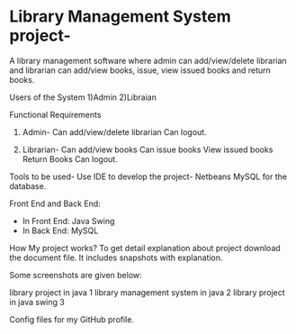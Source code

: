 # Library Management System project-
 A library management software where admin can add/view/delete librarian and librarian can add/view books, issue, view issued books and return books.

Users of the System
1)Admin
2)Libraian

Functional Requirements
1. Admin- Can add/view/delete librarian
Can logout.

2. Librarian- Can add/view books Can issue books View issued books
Return Books
Can logout.

Tools to be used-
Use IDE to develop the project- Netbeans 
MySQL for the database.

Front End and Back End:
- In Front End: Java Swing
- In Back End: MySQL

How  My project works?
To get detail explanation about project download the document file. It includes snapshots with explanation.

Some screenshots are given below:

library project in java 1 library management system in java 2 library project in java swing 3

Config files for my GitHub profile.
